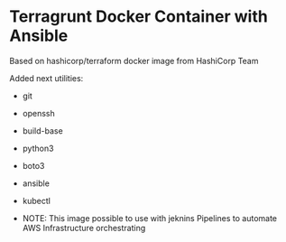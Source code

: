 # Terragrunt Docker Container with Ansible
Based on hashicorp/terraform docker image from HashiCorp Team

Added next utilities:

* git
* openssh
* build-base
* python3
* boto3
* ansible
* kubectl

* NOTE: This image possible to use with jeknins Pipelines to automate AWS Infrastructure orchestrating
